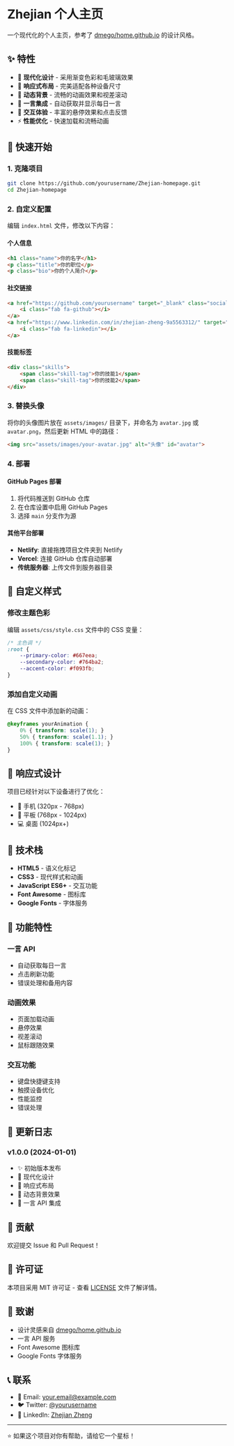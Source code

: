 # Zhejian 个人主页

一个现代化的个人主页，参考了 [dmego/home.github.io](https://github.com/dmego/home.github.io) 的设计风格。

## ✨ 特性

- 🎨 **现代化设计** - 采用渐变色彩和毛玻璃效果
- 📱 **响应式布局** - 完美适配各种设备尺寸
- 🌊 **动态背景** - 流畅的动画效果和视差滚动
- 💬 **一言集成** - 自动获取并显示每日一言
- 🎯 **交互体验** - 丰富的悬停效果和点击反馈
- ⚡ **性能优化** - 快速加载和流畅动画

## 🚀 快速开始

### 1. 克隆项目

```bash
git clone https://github.com/yourusername/Zhejian-homepage.git
cd Zhejian-homepage
```

### 2. 自定义配置

编辑 `index.html` 文件，修改以下内容：

#### 个人信息
```html
<h1 class="name">你的名字</h1>
<p class="title">你的职位</p>
<p class="bio">你的个人简介</p>
```

#### 社交链接
```html
<a href="https://github.com/yourusername" target="_blank" class="social-link github">
    <i class="fab fa-github"></i>
</a>
<a href="https://www.linkedin.com/in/zhejian-zheng-9a5563312/" target="_blank" class="social-link linkedin">
    <i class="fab fa-linkedin"></i>
</a>
```

#### 技能标签
```html
<div class="skills">
    <span class="skill-tag">你的技能1</span>
    <span class="skill-tag">你的技能2</span>
</div>
```

### 3. 替换头像

将你的头像图片放在 `assets/images/` 目录下，并命名为 `avatar.jpg` 或 `avatar.png`，然后更新 HTML 中的路径：

```html
<img src="assets/images/your-avatar.jpg" alt="头像" id="avatar">
```

### 4. 部署

#### GitHub Pages 部署

1. 将代码推送到 GitHub 仓库
2. 在仓库设置中启用 GitHub Pages
3. 选择 `main` 分支作为源

#### 其他平台部署

- **Netlify**: 直接拖拽项目文件夹到 Netlify
- **Vercel**: 连接 GitHub 仓库自动部署
- **传统服务器**: 上传文件到服务器目录

## 🎨 自定义样式

### 修改主题色彩

编辑 `assets/css/style.css` 文件中的 CSS 变量：

```css
/* 主色调 */
:root {
    --primary-color: #667eea;
    --secondary-color: #764ba2;
    --accent-color: #f093fb;
}
```

### 添加自定义动画

在 CSS 文件中添加新的动画：

```css
@keyframes yourAnimation {
    0% { transform: scale(1); }
    50% { transform: scale(1.1); }
    100% { transform: scale(1); }
}
```

## 📱 响应式设计

项目已经针对以下设备进行了优化：

- 📱 手机 (320px - 768px)
- 📱 平板 (768px - 1024px)
- 💻 桌面 (1024px+)

## 🔧 技术栈

- **HTML5** - 语义化标记
- **CSS3** - 现代样式和动画
- **JavaScript ES6+** - 交互功能
- **Font Awesome** - 图标库
- **Google Fonts** - 字体服务

## 🌟 功能特性

### 一言 API
- 自动获取每日一言
- 点击刷新功能
- 错误处理和备用内容

### 动画效果
- 页面加载动画
- 悬停效果
- 视差滚动
- 鼠标跟随效果

### 交互功能
- 键盘快捷键支持
- 触摸设备优化
- 性能监控
- 错误处理

## 📝 更新日志

### v1.0.0 (2024-01-01)
- ✨ 初始版本发布
- 🎨 现代化设计
- 📱 响应式布局
- 🌊 动态背景效果
- 💬 一言 API 集成

## 🤝 贡献

欢迎提交 Issue 和 Pull Request！

## 📄 许可证

本项目采用 MIT 许可证 - 查看 [LICENSE](LICENSE) 文件了解详情。

## 🙏 致谢

- 设计灵感来自 [dmego/home.github.io](https://github.com/dmego/home.github.io)
- 一言 API 服务
- Font Awesome 图标库
- Google Fonts 字体服务

## 📞 联系

- 📧 Email: your.email@example.com
- 🐦 Twitter: [@yourusername](https://twitter.com/yourusername)
- 💼 LinkedIn: [Zhejian Zheng](https://www.linkedin.com/in/zhejian-zheng-9a5563312/)

---

⭐ 如果这个项目对你有帮助，请给它一个星标！